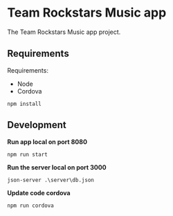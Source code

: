 # Team Rockstars Music app

The Team Rockstars Music app project.

## Requirements

Requirements:

- Node
- Cordova

```
npm install
```

## Development

**Run app local on port 8080**

```
npm run start
```

**Run the server local on port 3000**
```
json-server .\server\db.json
```

**Update code cordova**
```
npm run cordova
```
